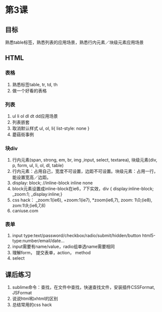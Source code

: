 # 第3课
## 目标
  熟悉table标签，熟悉列表的应用场景，熟悉行内元素／块级元素应用场景
## HTML
### 表格
1. 熟悉标签table, tr, td, th
2. 做一个好看的表格

### 列表
1. ul li ol dl dt dd应用场景
2. 列表嵌套
3. 取消默认样式 ul, ol, li{ list-style: none }
4. 蘑菇街事例

### 块div
1. 行内元素(span, strong, em, br, img ,input, select,  textarea), 块级元素(div, p, form, ul, li, ol, dl, table)
2. 行内元素：占用自己，宽度不可设置，边距不可设置。块级元素：占用一行，能设置宽高／边距。
3. display: block; //inline-block inline none 
4. block元素设置成inline-block在ie6，7下实效，div { display:inline-block; _zoom:1; _display:inline;}
5. css hack： _zoom:1(ie6), +zoom:1(ie7), *zoom(ie6,7), zoom: 1\0;(ie8), zom:1\9;(ie6,7,8)
6. caniuse.com

### 表单
1. input type:text/password/checkbox/radio/submit/hidden/button  html5-type:number/email/date...
2. input需要有name/value，radio组单选name需要相同
3. 理解form， 提交表单，action， method
4. select

## 课后练习
1. sublime命令：查找，在文件中查找，快速查找文件，安装插件CSSFormat, JSFormat
2. 说说html和xhtml的区别
3. 总结常用的css hack
    
